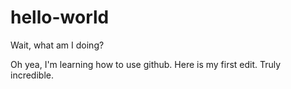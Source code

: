 # hello-world
Wait, what am I doing?

Oh yea, I'm learning how to use github. Here is my first edit. Truly incredible.
